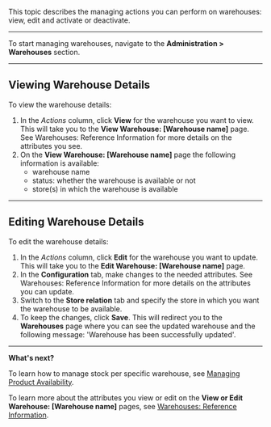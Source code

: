 This topic describes the managing actions you can perform on warehouses: view, edit and activate or deactivate.
***
To start managing warehouses, navigate to the **Administration > Warehouses** section. 
***
## Viewing Warehouse Details
To view the warehouse details:

1. In the *Actions* column, click **View** for the warehouse you want to view. This will take you to the **View Warehouse: [Warehouse name]** page. See Warehouses: Reference Information for more details on the attributes you see.
2. On the **View Warehouse: [Warehouse name]** page the following information is available:
    * warehouse name
    * status: whether the warehouse is available or not
    * store(s) in which the warehouse is available

***
## Editing Warehouse Details
To edit the warehouse details:

1. In the *Actions* column, click **Edit** for the warehouse you want to update. This will take you to the **Edit Warehouse: [Warehouse name]** page. 
2. In the **Configuration** tab, make changes to the needed attributes. See Warehouses: Reference Information for more details on the attributes you can update.
3. Switch to the **Store relation** tab and specify the store in which you want the warehouse to be available.
4. To keep the changes, click **Save**. This will redirect you to the **Warehouses** page where you can see the updated warehouse and the following message: 'Warehouse has been successfully updated'.

***
**What's next?**

To learn how to manage stock per specific warehouse, see [Managing Product Availability](https://documentation.spryker.com/v4/docs/managing-products-availability).

To learn more about the attributes you view or edit on the **View or Edit Warehouse: [Warehouse name]** pages, see [Warehouses: Reference Information](https://documentation.spryker.com/v4/docs/warehouses-reference-information).